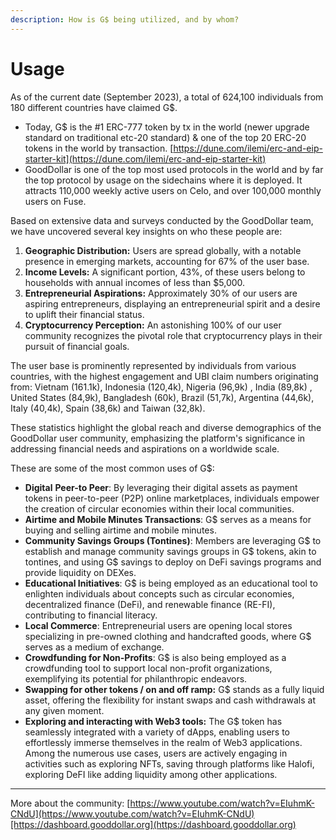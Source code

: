 ```yaml
---
description: How is G$ being utilized, and by whom?
---
```


# Usage

As of the current date (September 2023), a total of 624,100 individuals from 180 different countries have claimed G$.

* Today, G$ is the #1 ERC-777 token by tx in the world (newer upgrade standard on traditional etc-20 standard) & one of the top 20 ERC-20 tokens in the world by transaction. [https://dune.com/ilemi/erc-and-eip-starter-kit](https://dune.com/ilemi/erc-and-eip-starter-kit)
* GoodDollar is one of the top most used protocols in the world and by far the top protocol by usage on the sidechains where it is deployed. It attracts 110,000 weekly active users on Celo, and over 100,000 monthly users on Fuse.

Based on extensive data and surveys conducted by the GoodDollar team, we have uncovered several key insights on who these people are:

1. **Geographic Distribution:** Users are spread globally, with a notable presence in emerging markets, accounting for 67% of the user base.
2. **Income Levels:** A significant portion, 43%, of these users belong to households with annual incomes of less than $5,000.
3. **Entrepreneurial Aspirations:** Approximately 30% of our users are aspiring entrepreneurs, displaying an entrepreneurial spirit and a desire to uplift their financial status.
4. **Cryptocurrency Perception:** An astonishing 100% of our user community recognizes the pivotal role that cryptocurrency plays in their pursuit of financial goals.

The user base is prominently represented by individuals from various countries, with the highest engagement and UBI claim numbers originating from: Vietnam (161.1k), Indonesia (120,4k), Nigeria (96,9k) , India (89,8k) , United States (84,9k), Bangladesh (60k), Brazil (51,7k), Argentina (44,6k), Italy (40,4k), Spain (38,6k) and Taiwan (32,8k).

These statistics highlight the global reach and diverse demographics of the GoodDollar user community, emphasizing the platform's significance in addressing financial needs and aspirations on a worldwide scale.

These are some of the most common uses of G$:

* **Digital** **Peer-to Peer**: By leveraging their digital assets as payment tokens in peer-to-peer (P2P) online marketplaces, individuals empower the creation of circular economies within their local communities.
* **Airtime and Mobile Minutes Transactions**: G$ serves as a means for buying and selling airtime and mobile minutes.
* **Community Savings Groups (Tontines)**: Members are leveraging G$ to establish and manage community savings groups in G$ tokens, akin to tontines, and using G$ savings to deploy on DeFi savings programs and provide liquidity on DEXes.
* **Educational Initiatives**: G$ is being employed as an educational tool to enlighten individuals about concepts such as circular economies, decentralized finance (DeFi), and renewable finance (RE-FI), contributing to financial literacy.
* **Local Commerce**: Entrepreneurial users are opening local stores specializing in pre-owned clothing and handcrafted goods, where G$ serves as a medium of exchange.
* **Crowdfunding for Non-Profits**: G$ is also being employed as a crowdfunding tool to support local non-profit organizations, exemplifying its potential for philanthropic endeavors.
* **Swapping for other tokens / on and off ramp:** G$ stands as a fully liquid asset, offering the flexibility for instant swaps and cash withdrawals at any given moment.
* **Exploring and interacting with Web3 tools:** The G$ token has seamlessly integrated with a variety of dApps, enabling users to effortlessly immerse themselves in the realm of Web3 applications. Among the numerous use cases, users are actively engaging in activities such as exploring NFTs, saving through platforms like Halofi, exploring DeFI like adding liquidity among other applications.

***

More about the community: [https://www.youtube.com/watch?v=EIuhmK-CNdU](https://www.youtube.com/watch?v=EIuhmK-CNdU)[https://dashboard.gooddollar.org](https://dashboard.gooddollar.org)
